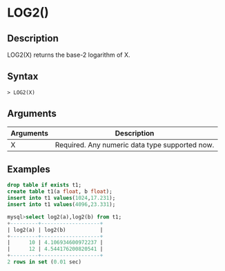 # **LOG2()**

## **Description**

LOG2(X) returns the base-2 logarithm of X.

## **Syntax**

```
> LOG2(X)
```

## **Arguments**

| Arguments | Description                                    |
|-----------|------------------------------------------------|
| X         | Required. Any numeric data type supported now. |

## **Examples**

```sql
drop table if exists t1;
create table t1(a float, b float);
insert into t1 values(1024,17.231);
insert into t1 values(4096,23.331);

mysql>select log2(a),log2(b) from t1;
+---------+-------------------+
| log2(a) | log2(b)           |
+---------+-------------------+
|      10 | 4.106934600972237 |
|      12 | 4.544176200820541 |
+---------+-------------------+
2 rows in set (0.01 sec)
```
